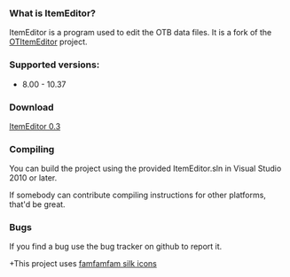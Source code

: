 ### What is ItemEditor?

ItemEditor is a program used to edit the OTB data files. It is a fork of the [OTItemEditor](https://github.com/opentibia/item-editor) project.

### Supported versions:

* 8.00 - 10.37

### Download

[ItemEditor 0.3](http://www.4shared.com/file/xzTgV2pLba/ItemEditor03.html)

### Compiling

You can build the project using the provided ItemEditor.sln in Visual
Studio 2010 or later.

If somebody can contribute compiling instructions for other platforms, that'd be
great.


### Bugs

If you find a bug use the bug tracker on github to report it.


+This project uses [famfamfam silk icons](http://www.famfamfam.com/lab/icons/silk/)